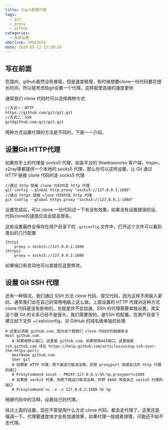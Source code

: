 ```yaml
---
title: 为git配置代理
tags:
  - git
  - proxy
  - github
categories:
  - 系统设置
abbrlink: 30b83ef0
date: 2020-05-12 13:30:20
---
```


## 写在前面

在国内，github虽然没有被墙，但是速度极慢，有时候想要clone一份代码要花很长时间，所以就考虑给git设置一个代理，这样能使连接的速度更快

通常我们 clone 代码时可以选择两种方式

```bash
//方式一：HTTP
https://github.com/git/git.git
//方式二：SSH
git@github.com:git/git.git
```

两种方式设置代理的方法是不同的，下面一一介绍。

<!-- more -->

## 设置Git HTTP代理

如果你手上的代理是 socks5 代理，如各平台的 Shadowsocks 客户端，trojan，v2ray等都提供一个本地的 socks5 代理，那么你可以这样设置，让 Git 通过 HTTP 链接 clone 代码时走 socks5 代理

```
//通过 http 链接 clone 代码时走 http 代理
git config --global http.proxy "socks5://127.0.0.1:1080"
//通过 https 链接 clone 代码时走 http 代理
git config --global https.proxy "socks5://127.0.0.1:1080"
```

设置完成后，可以 clone 一份代码试一下有没有效果。如果没有设置错误的话，代码clone的速度应该会提高很多。

这些设置最终会保存在用户目录下的 `.gitconfig` 文件中，打开这个文件可以看到类似的几行配置

```
[http]
    proxy = socks5://127.0.0.1:1080
[https]
    proxy = socks5://127.0.0.1:1080
```

如果端口有变动也可以直接在这里修改。

## 设置 Git SSH 代理

还有一种情况，我们通过 SSH 方法 clone 代码，提交代码，因为这样不用输入密码，通常我们会在自己的常用电脑上这么做。上面设置的 HTTP 代理对这种方式 clone 代码是没有影响的，也就是并不会加速，SSH 的代理需要单独设置，其实这个跟 Git 的关系已经不是很大，我们需要改的，是SSH 的配置。在用户目录下建立如下文件 ~/.ssh/config，对 GitHub 的域名做单独的处理

```
# 这里必须是 github.com，因为这个跟我们 clone 代码时的链接有关
Host github.com
   # 如果用默认端口，这里是 github.com，如果想用443端口，这里就是 ssh.github.com 详见 https://help.github.com/articles/using-ssh-over-the-https-port/
   HostName github.com
   User git
   # 如果是 HTTP 代理，把下面这行取消注释，并把 proxyport 改成自己的 http 代理的端口
   # ProxyCommand socat - PROXY:127.0.0.1:%h:%p,proxyport=1080
   # 如果是 socks5 代理，则把下面这行取消注释，并把 6666 改成自己 socks5 代理的端口
   # ProxyCommand nc -v -x 127.0.0.1:1080 %h %p
```

根据代码中的注释，设置自己的代理。

经过上面的设置，现在不管是用什么方式 clone 代码，都会走代理了，这里还是强调一下，代理要速度快才会有加速效果，如果代理一般或者很慢，可能还不如不走代理。
